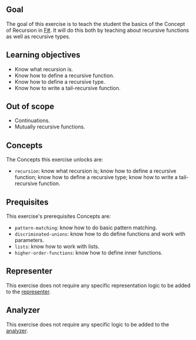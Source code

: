 ## Goal

The goal of this exercise is to teach the student the basics of the Concept of Recursion in [F#][recursion]. It will do this both by teaching about recursive functions as well as recursive types.

## Learning objectives

- Know what recursion is.
- Know how to define a recursive function.
- Know how to define a recursive type.
- Know how to write a tail-recursive function.

## Out of scope

- Continuations.
- Mutually recursive functions.

## Concepts

The Concepts this exercise unlocks are:

- `recursion`: know what recursion is; know how to define a recursive function; know how to define a recursive type; know how to write a tail-recursive function.

## Prequisites

This exercise's prerequisites Concepts are:

- `pattern-matching`: know how to do basic pattern matching.
- `discriminated-unions`: know how to do define functions and work with parameters.
- `lists`: know how to work with lists.
- `higher-order-functions`: know how to define inner functions.

## Representer

This exercise does not require any specific representation logic to be added to the [representer][representer].

## Analyzer

This exercise does not require any specific logic to be added to the [analyzer][analyzer].

[analyzer]: https://github.com/exercism/fsharp-analyzer
[representer]: https://github.com/exercism/fsharp-representer
[recursion]: https://docs.microsoft.com/en-us/dotnet/fsharp/language-reference/functions/recursive-functions-the-rec-keyword
